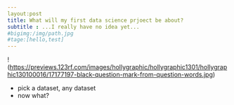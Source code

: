 ```yaml
---
layout:post
title: What will my first data science prjoect be about?
subtitle : ...I really have no idea yet...
#bigimg:/img/path.jpg
#tage:[hello,test]
---
```

!(https://previews.123rf.com/images/hollygraphic/hollygraphic1301/hollygraphic130100016/17177197-black-question-mark-from-question-words.jpg)

 - pick a dataset, any dataset
 - now what?



